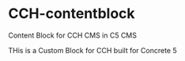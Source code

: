 # CCH-contentblock
Content Block for CCH CMS in C5 CMS

THis is a Custom Block for CCH built for Concrete 5
